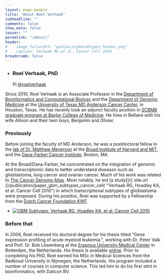 ```yaml
---
layout: page-people
title: "About Roel Verhaak"
subheadline: ""
comments: false
show_meta: false
teaser: ""
permalink: "/about/"
header:
#    image_fullwidth: "publpics/gbmsubtypes_header.png"
#    caption: Verhaak RG et al. Cancer Cell 2010
breadcrumb: false
---
```


<ul class="ch-grid">
  <li>
    <div class="ch-item ch-img-rverhaak">
      <div class="ch-info">
        <h3>Roel Verhaak, PhD</h3>
        <p>PI <a href="https://twitter.com/roelverhaak">@roelverhaak</a></p>
      </div>
    </div>
  </li>
</ul>

Since 2010, Roel Verhaak is an Associate Professor in the [Department of Bioinformatics and Computational Biology](http://bioinformatics.mdanderson.org) and the [Department of Genomic Medicine](http://www.mdanderson.org/education-and-research/departments-programs-and-labs/departments-and-divisions/genomic-medicine/index.html) at the [University of Texas MD Anderson Cancer Center](http://www.mdanderson.org), in Houston, Texas. He has recenly took an adjunct faculty position in [SCBMB graduate program at Baylor College of Medicine](http://bcm.edu/scbmb). He lives in Bellaire with his wife Allison and their twin boys, Benjamin and Olivier. 

### Previously

Before joining the faculty of MD Anderson, he was a postdoctoral fellow in the [lab of Dr. Matthew Meyerson](http://research4.dfci.harvard.edu/meyersonlab) at the [Broad Institute of Harvard and MIT](http://www.broadinstitute.org), and the [Dana-Farber Cancer Institute](http://www.dfci.harvard.edu), Boston, MA.

At the Broad/Dana-Farber, he concentrated on the integration of genomic and transcriptomic data to better understand diseases such as glioblastoma, lung cancer and ovarian cancer. Much of his work was related to [The Cancer Genome Atlas](http://cancergenome.nih.gov). Most notably, he led [a study]({{ site.url }}/publication/paper_gbm_subtypes_cancer_cell/ "Verhaak RG, Hoadley KA, et al. Cancer Cell 2010") in which transcriptional subtypes of glioblastoma were proposed. During his postdoc, Roel was supported by a Fellowship from the [Dutch Cancer Foundation KWF](http://www.kwfkankerbestrijding.nl).

<ul class="small-block-grid-1">
<li><a href="{{ site.url }}/publication/paper_gbm_subtypes_cancer_cell/"><img alt="GBM Subtypes; Verhaak RG, Hoadley KA, et al. Cancer Cell 2010" title="GBM Subtypes; Verhaak RG, Hoadley KA, et al. Cancer Cell 2010" src="{{ site.url }}/images/publpics/gbmsubtypes_header.png"></a></li>
</ul>

### Before that

In 2006, Roel received his doctoral degree for his thesis titled "Gene expression profiling of acute myeloid leukemia.", working with Dr. Peter Valk and Prof. Dr. Bob Löwenberg at the [Erasmus University Medical Center](http://www.erasmusmc.nl) in Rotterdam, the Netherlands. His thesis is available [online](http://www.virtuon.nl/thesis/). Prior to completing his PhD, Roel earned his MSc in Medical Sciences from the Radboud University in Nijmegen, the Netherlands. His program included a number of courses in computer science. This led him to do his first stint in bioinformatics, with Dalicon BV.


<a class="list-group-item" href="https://twitter.com/roelverhaak" title="Follow me @roelverhaak" alt="Follow me @roelverhaak"><i class="fa fa-twitter fa-2x"></i></a> &nbsp;&nbsp;&nbsp;&nbsp; <a class="list-group-item" href="{{ site.url }}/feed.xml" title="Updates via RSS feed" alt="Updates via RSS feed"><i class="fa fa-rss fa-2x"></i></a>  &nbsp;&nbsp;&nbsp;&nbsp; <a class="list-group-item" href="{{ site.url }}/contact/" title="Contact Us" alt="Contact Us"><i class="fa fa-envelope fa-2x"></i></a>

